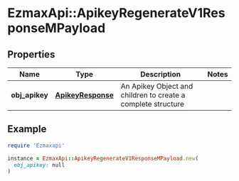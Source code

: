 # EzmaxApi::ApikeyRegenerateV1ResponseMPayload

## Properties

| Name | Type | Description | Notes |
| ---- | ---- | ----------- | ----- |
| **obj_apikey** | [**ApikeyResponse**](ApikeyResponse.md) | An Apikey Object and children to create a complete structure |  |

## Example

```ruby
require 'Ezmaxapi'

instance = EzmaxApi::ApikeyRegenerateV1ResponseMPayload.new(
  obj_apikey: null
)
```

